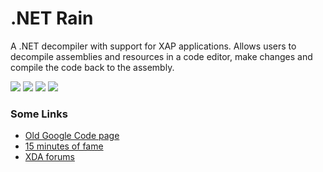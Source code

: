 # .NET Rain

A .NET decompiler with support for XAP applications.
Allows users to decompile assemblies and resources in a code editor, make changes and compile the code back to the assembly.

<img src="http://i.imgur.com/dppU8Mr.png">
<img src="http://i.imgur.com/SvvdYU1.png">
<img src="http://i.imgur.com/OBAJRQQ.png">
<img src="http://i.imgur.com/CukYRDn.png">

### Some Links
* [Old Google Code page](https://code.google.com/p/dotnet-rain/)
* [15 minutes of fame](http://www.xda-developers.com/take-apart-xap-at-your-leisure-with-net-rain/)
* [XDA forums](http://forum.xda-developers.com/showthread.php?t=1443692)
